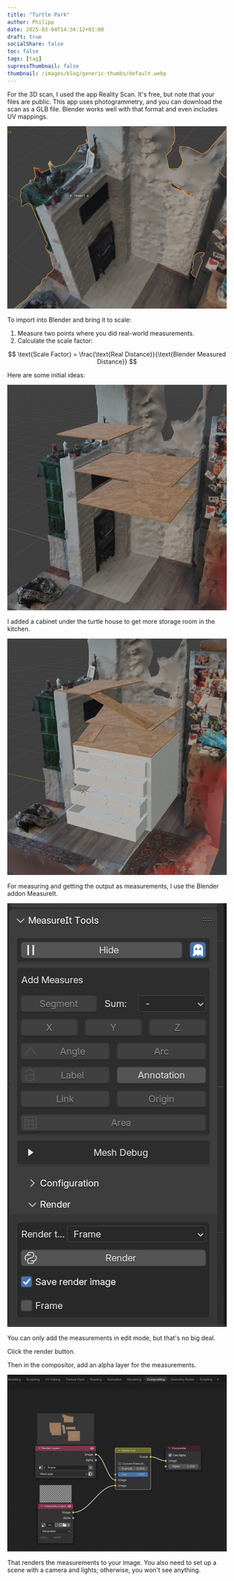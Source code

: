```yaml
---
title: "Turtle Park"
author: Philipp
date: 2025-03-04T14:34:12+01:00
draft: true
socialShare: false
toc: false
tags: [tag]
supressThumbnail: false
thumbnail: /images/blog/generic-thumbs/default.webp
---
```

For the 3D scan, I used the app Reality Scan. It's free, but note that your files are public. This app uses photogrammetry, and you can download the scan as a GLB file. Blender works well with that format and even includes UV mappings.

![Image of scan](<Screenshot 2025-03-04 at 14.31.03.png>)

To import into Blender and bring it to scale:
1. Measure two points where you did real-world measurements.
2. Calculate the scale factor:

$$ \text{Scale Factor} = \frac{\text{Real Distance}}{\text{Blender Measured Distance}} $$

Here are some initial ideas:

![First ideas](<Screenshot 2025-03-04 at 15.23.08.png>)

I added a cabinet under the turtle house to get more storage room in the kitchen.

![Cabinet addition](image.png)

For measuring and getting the output as measurements, I use the Blender addon MeasureIt.

![MeasureIt addon](<Screenshot 2025-03-05 at 16.40.53.png>)

You can only add the measurements in edit mode, but that's no big deal.

Click the render button.

Then in the compositor, add an alpha layer for the measurements.

![Compositor setup](<Screenshot 2025-03-05 at 16.40.40.png>)

That renders the measurements to your image. You also need to set up a scene with a camera and lights; otherwise, you won't see anything.
